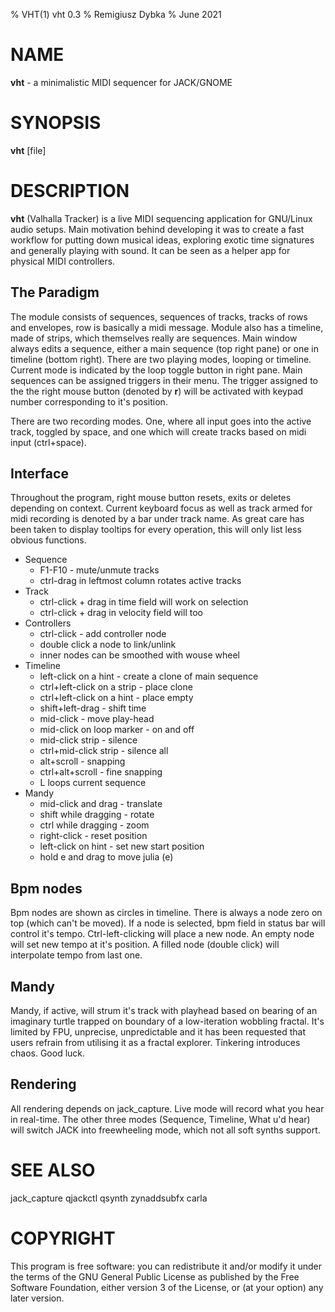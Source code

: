 % VHT(1) vht 0.3
% Remigiusz Dybka
% June 2021

# NAME
**vht** - a minimalistic MIDI sequencer for JACK/GNOME

# SYNOPSIS
**vht** [file]

# DESCRIPTION
**vht** (Valhalla Tracker) is a live MIDI sequencing application for GNU/Linux audio setups.
Main motivation behind developing it was to create a fast workflow for putting down musical
ideas, exploring exotic time signatures and generally playing with sound. It can be seen as a helper app
for physical MIDI controllers.

## The Paradigm
The module consists of sequences, sequences of tracks, tracks of rows and envelopes, row is basically a midi message.
Module also has a timeline, made of strips, which themselves really are sequences. Main window always edits a sequence,
either a main sequence (top right pane) or one in timeline (bottom right). There are two playing modes, looping or
timeline. Current mode is indicated by the loop toggle button in right pane. Main sequences can be assigned
triggers in their menu. The trigger assigned to the the right mouse button (denoted by **r**)
will be activated with keypad number corresponding to it's position.

There are two recording modes. One, where all input goes into the active track, toggled by space,
and one which will create tracks based on midi input (ctrl+space).

## Interface
Throughout the program, right mouse button resets, exits or deletes depending on context. Current keyboard focus
as well as track armed for midi recording is denoted by a bar under track name. As great care has been taken to
display tooltips for every operation, this will only list less obvious functions.

- Sequence
    - F1-F10 - mute/unmute tracks
    - ctrl-drag in leftmost column rotates active tracks
- Track
    - ctrl-click + drag in time field will work on selection
    - ctrl-click + drag in velocity field will too
- Controllers
    - ctrl-click - add controller node
    - double click a node to link/unlink
    - inner nodes can be smoothed with wouse wheel
- Timeline
    - left-click on a hint - create a clone of main sequence
    - ctrl+left-click on a strip - place clone
    - ctrl+left-click on a hint - place empty
    - shift+left-drag - shift time
    - mid-click - move play-head
    - mid-click on loop marker - on and off
    - mid-click strip - silence
    - ctrl+mid-click strip - silence all
    - alt+scroll - snapping
    - ctrl+alt+scroll - fine snapping
    - L loops current sequence
- Mandy
    - mid-click and drag - translate
    - shift while dragging - rotate
    - ctrl while dragging - zoom
    - right-click - reset position
    - left-click on hint - set new start position
    - hold e and drag to move julia (e)

## Bpm nodes
Bpm nodes are shown as circles in timeline. There is always a node zero on top (which can't be moved).
If a node is selected, bpm field in status bar will control it's tempo. Ctrl-left-clicking will place
a new node. An empty node will set new tempo at it's position. A filled node (double click) will
interpolate tempo from last one.

## Mandy
Mandy, if active, will strum it's track with playhead based on bearing of an imaginary turtle trapped on boundary of a
low-iteration wobbling fractal. It's limited by FPU, unprecise, unpredictable and it has been requested
that users refrain from utilising it as a fractal explorer. Tinkering introduces chaos. Good luck.

## Rendering
All rendering depends on jack_capture. Live mode will record what you hear in real-time. The other three modes
(Sequence, Timeline, What u'd hear) will switch JACK into freewheeling mode, which not all soft synths support.

# SEE ALSO
jack_capture qjackctl qsynth zynaddsubfx carla

# COPYRIGHT
This program is free software: you can redistribute it and/or modify
it under the terms of the GNU General Public License as published by
the Free Software Foundation, either version 3 of the License, or
(at your option) any later version.

